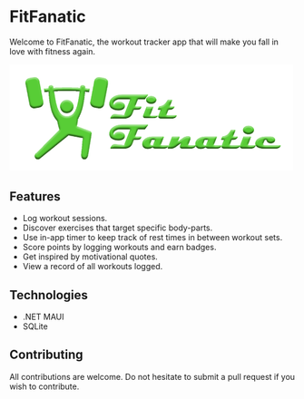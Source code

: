 # FitFanatic
Welcome to FitFanatic, the workout tracker app that will make you fall in love with fitness again.

<img src="./Resources/Images/github_logo.png" width="500" />

## Features
- Log workout sessions.
- Discover exercises that target specific body-parts.
- Use in-app timer to keep track of rest times in between workout sets.
- Score points by logging workouts and earn badges.
- Get inspired by motivational quotes.
- View a record of all workouts logged.

## Technologies
- .NET MAUI
- SQLite

## Contributing
All contributions are welcome. Do not hesitate to submit a pull request if you wish to contribute.